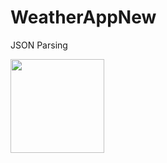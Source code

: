 # WeatherAppNew
JSON Parsing

<p>
 <img src="file:///Users/macbook/Desktop/%D0%A1%D0%BD%D0%B8%D0%BC%D0%BE%D0%BA%20%D1%8D%D0%BA%D1%80%D0%B0%D0%BD%D0%B0%202022-07-26%20%D0%B2%2018.21.39.png" height="150px"/> 

